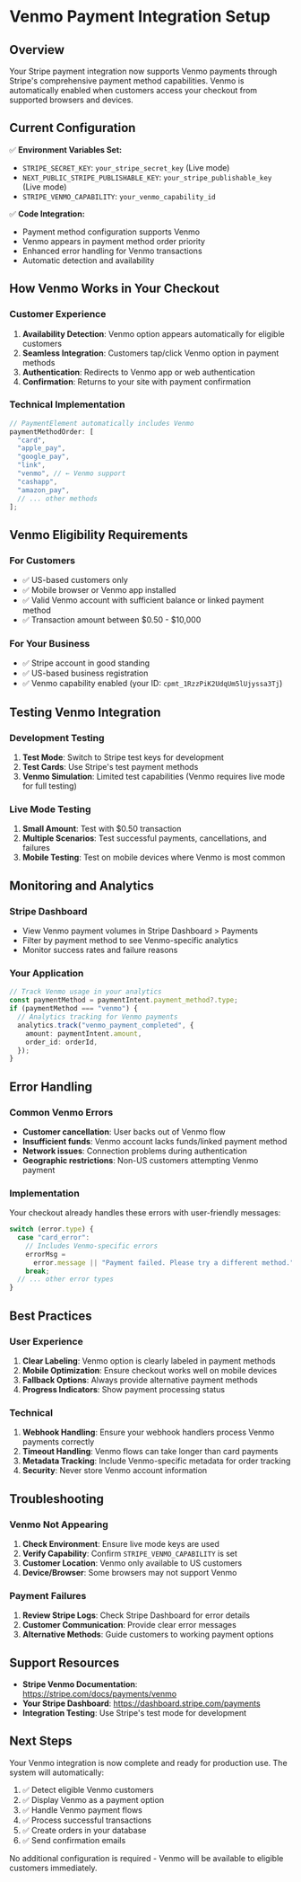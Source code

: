 # Venmo Payment Integration Setup

## Overview

Your Stripe payment integration now supports Venmo payments through Stripe's comprehensive payment method capabilities. Venmo is automatically enabled when customers access your checkout from supported browsers and devices.

## Current Configuration

✅ **Environment Variables Set:**

- `STRIPE_SECRET_KEY`: `your_stripe_secret_key` (Live mode)
- `NEXT_PUBLIC_STRIPE_PUBLISHABLE_KEY`: `your_stripe_publishable_key` (Live mode)
- `STRIPE_VENMO_CAPABILITY`: `your_venmo_capability_id`

✅ **Code Integration:**

- Payment method configuration supports Venmo
- Venmo appears in payment method order priority
- Enhanced error handling for Venmo transactions
- Automatic detection and availability

## How Venmo Works in Your Checkout

### Customer Experience

1. **Availability Detection**: Venmo option appears automatically for eligible customers
2. **Seamless Integration**: Customers tap/click Venmo option in payment methods
3. **Authentication**: Redirects to Venmo app or web authentication
4. **Confirmation**: Returns to your site with payment confirmation

### Technical Implementation

```typescript
// PaymentElement automatically includes Venmo
paymentMethodOrder: [
  "card",
  "apple_pay",
  "google_pay",
  "link",
  "venmo", // ← Venmo support
  "cashapp",
  "amazon_pay",
  // ... other methods
];
```

## Venmo Eligibility Requirements

### For Customers

- ✅ US-based customers only
- ✅ Mobile browser or Venmo app installed
- ✅ Valid Venmo account with sufficient balance or linked payment method
- ✅ Transaction amount between $0.50 - $10,000

### For Your Business

- ✅ Stripe account in good standing
- ✅ US-based business registration
- ✅ Venmo capability enabled (your ID: `cpmt_1RzzPiK2UdqUm5lUjyssa3Tj`)

## Testing Venmo Integration

### Development Testing

1. **Test Mode**: Switch to Stripe test keys for development
2. **Test Cards**: Use Stripe's test payment methods
3. **Venmo Simulation**: Limited test capabilities (Venmo requires live mode for full testing)

### Live Mode Testing

1. **Small Amount**: Test with $0.50 transaction
2. **Multiple Scenarios**: Test successful payments, cancellations, and failures
3. **Mobile Testing**: Test on mobile devices where Venmo is most common

## Monitoring and Analytics

### Stripe Dashboard

- View Venmo payment volumes in Stripe Dashboard > Payments
- Filter by payment method to see Venmo-specific analytics
- Monitor success rates and failure reasons

### Your Application

```typescript
// Track Venmo usage in your analytics
const paymentMethod = paymentIntent.payment_method?.type;
if (paymentMethod === "venmo") {
  // Analytics tracking for Venmo payments
  analytics.track("venmo_payment_completed", {
    amount: paymentIntent.amount,
    order_id: orderId,
  });
}
```

## Error Handling

### Common Venmo Errors

- **Customer cancellation**: User backs out of Venmo flow
- **Insufficient funds**: Venmo account lacks funds/linked payment method
- **Network issues**: Connection problems during authentication
- **Geographic restrictions**: Non-US customers attempting Venmo payment

### Implementation

Your checkout already handles these errors with user-friendly messages:

```typescript
switch (error.type) {
  case "card_error":
    // Includes Venmo-specific errors
    errorMsg =
      error.message || "Payment failed. Please try a different method.";
    break;
  // ... other error types
}
```

## Best Practices

### User Experience

1. **Clear Labeling**: Venmo option is clearly labeled in payment methods
2. **Mobile Optimization**: Ensure checkout works well on mobile devices
3. **Fallback Options**: Always provide alternative payment methods
4. **Progress Indicators**: Show payment processing status

### Technical

1. **Webhook Handling**: Ensure your webhook handlers process Venmo payments correctly
2. **Timeout Handling**: Venmo flows can take longer than card payments
3. **Metadata Tracking**: Include Venmo-specific metadata for order tracking
4. **Security**: Never store Venmo account information

## Troubleshooting

### Venmo Not Appearing

1. **Check Environment**: Ensure live mode keys are used
2. **Verify Capability**: Confirm `STRIPE_VENMO_CAPABILITY` is set
3. **Customer Location**: Venmo only available to US customers
4. **Device/Browser**: Some browsers may not support Venmo

### Payment Failures

1. **Review Stripe Logs**: Check Stripe Dashboard for error details
2. **Customer Communication**: Provide clear error messages
3. **Alternative Methods**: Guide customers to working payment options

## Support Resources

- **Stripe Venmo Documentation**: https://stripe.com/docs/payments/venmo
- **Your Stripe Dashboard**: https://dashboard.stripe.com/payments
- **Integration Testing**: Use Stripe's test mode for development

## Next Steps

Your Venmo integration is now complete and ready for production use. The system will automatically:

1. ✅ Detect eligible Venmo customers
2. ✅ Display Venmo as a payment option
3. ✅ Handle Venmo payment flows
4. ✅ Process successful transactions
5. ✅ Create orders in your database
6. ✅ Send confirmation emails

No additional configuration is required - Venmo will be available to eligible customers immediately.

